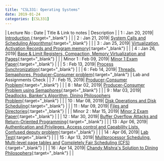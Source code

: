```yaml
---
title: "CSL331: Operating Systems"
date: 2019-01-24
categories: [CSL331]
---
```


| Lecture No : Date | Title & Link to notes | Description |
| 1 : Jan 20, 2019| [Introduction                ][1]{:target="_blank"}  |                |
| 2 : Jan 21, 2019| [System Calls and Scheduling Algorithms][2]{:target="_blank"}  |                |
| 3 : Jan 25, 2019| [Virtualization, Activation Records and Program memory][3]{:target="_blank"}  |   |
| 4 : Jan 26, 2019| [Base & Limit Registers, Compaction, Memory Virtualization and Pages][4]{:target="_blank"}  |   |
| Minor 1 : Feb 09, 2019| [Minor 1 Exam Paper][M1]{:target="_blank"}  |   |
| 5 : Feb 13, 2019| [Process Synchronization][5]{:target="_blank"}  |   |
| 6 : Feb 14, 2019| [Threads, Semaphores, Producer-Consumer problem][6]{:target="_blank"}  | Lab and Assignments Check |
| 7 : Feb 15, 2019| [Producer-Consumer Problem][7]{:target="_blank"}  | |
| 8 : Mar 02, 2019| [Producer-Consumer Problem using Semaphores][8]{:target="_blank"}  | |
| 9 : Mar 03, 2019| [Deadlocks, Banker's Algorithm, Dining Philosophers Problem][9]{:target="_blank"}  | |
| 10 : Mar 08, 2019| [Disk Operations and Disk Scheduling][10]{:target="_blank"}  | |
| 11 : Mar 09, 2019| [Files and Directories][11]{:target="_blank"}  | |
| Minor 2 : Mar 15, 2019| [Minor 2 Exam Paper][M2]{:target="_blank"}  |   |
| 12 : Mar 30, 2019| [Buffer Overflow Attacks and Return-Oriented Programming][12]{:target="_blank"}  | |
| 13 : Apr 06, 2019| [Authentication and Privileges, Access control and Capability Lists, Confused deputy problem][13]{:target="_blank"}  | |
| 14 : Apr 06, 2019| [Lab Test][14]{:target="_blank"}  | |
| 15 : Apr 13, 2019| [Mulitprocessor Scheduling, Multi-level page tables and][15] [Completely Fair Scheduling (CFS)][1x]{:target="_blank"}  | |
| 16 : Apr 14, 2019| [Chandy Mishra's Solution to Dining Philosophers][16]{:target="_blank"}  | |

[1]: https://drive.google.com/file/d/1LDoFyE_b9y_UfPz0VtFYXxJd5bDaKUkH/view?usp=sharing
[2]: https://drive.google.com/file/d/1JWm1sMyOiimgkNQPwuVYHehsdOT_hRzE/view?usp=sharing
[3]: https://drive.google.com/file/d/1jb4QdgL4REGCPgQcfwCZf8C6hKOpflYa/view?usp=sharing
[4]: https://drive.google.com/file/d/1uIah_nL3AOPI1FyHk-6n5RQwk8Vw8p7M/view?usp=sharing
[M1]:https://drive.google.com/file/d/1J8O2HsiKG5NC1riqS9amGh6RbtWvewKH/view?usp=sharing
[5]: https://drive.google.com/file/d/1F8A_oHwVI7pMNbn5GYNqOPLXNRINGnW4/view?usp=sharing
[6]: https://drive.google.com/file/d/1yvzxj7nFED0Pdu2iFOqZcEnQU7eFeFVO/view?usp=sharing
[7]: https://drive.google.com/file/d/1GuMwjaYQxKczmeKR__ZTlKdLHwaSIxdX/view?usp=sharing
[8]: https://drive.google.com/file/d/1_64z46fIJiwjx5NaKfg7vKRITrrRU90R/view?usp=sharing
[9]: https://drive.google.com/file/d/1UM59WI3zriYdyADHP4kA644wxIeKx_oG/view?usp=sharing
[10]:https://drive.google.com/file/d/1j5JK-v5zkIeXXQXKH7FxHw83MF7LnyDU/view?usp=sharing
[11]:https://drive.google.com/file/d/1rdAVHXvm9UINrnPoHtRSALxo_5M-LlvY/view?usp=sharing
[M2]:https://drive.google.com/file/d/1Q6yOmkrxSqspY9l27D8_nexALHrbljZn/view?usp=sharing
[12]:https://drive.google.com/file/d/1YLac13NbIJK6uF9HsRVT6oiM05GwLR74/view?usp=sharing
[13]:https://drive.google.com/file/d/1faozWq9q3ueDslLUDu1VHFgHw9MOl-in/view?usp=sharing
[14]:https://drive.google.com/file/d/1OUfw6E0P7q3kRJoqg7FCZnJkI2WK6__u/view?usp=sharing
[15]:https://drive.google.com/file/d/19rLLlhRB-aILiJ84mvoHJrEzokdEZF0Z/view?usp=sharing
[1x]:http://marker.to/yIzwgI
[16]:https://drive.google.com/file/d/1wUJl9P6PUFAopyVyzoqiXWc5iIuDQZlk/view?usp=sharing